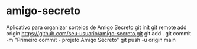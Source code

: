 # amigo-secreto
Aplicativo para organizar sorteios de Amigo Secreto
git init
git remote add origin https://github.com/seu-usuario/amigo-secreto.git
git add .
git commit -m "Primeiro commit - projeto Amigo Secreto"
git push -u origin main
